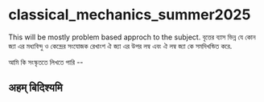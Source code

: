 # classical_mechanics_summer2025
This will be mostly problem based approch to the subject. 
বৃত্তের ব্যাস ভিন্ন যে কোন জ্যা এর মধ্যবিন্দু ও কেন্দ্রের সংযোজক রেখাংশ ঐ জ্যা এর উপর লম্ব এবং ঐ লম্ব জ্যা কে সমদিখন্ডিত করে.

আমি কি সংস্কৃততে লিখতে পারি -- 
## अहम् बिदिश्यमि 
